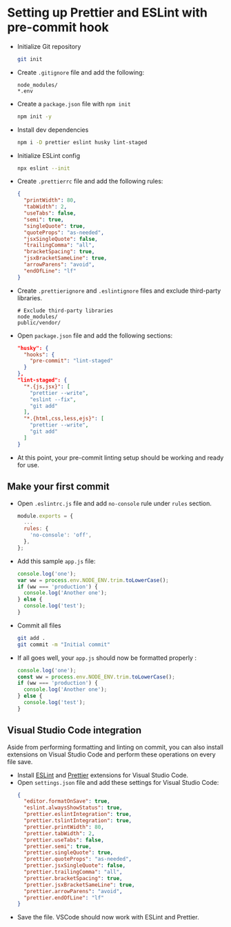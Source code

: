 # Setting up Prettier and ESLint with pre-commit hook

- Initialize Git repository
  ```bash
  git init
  ```
- Create `.gitignore` file and add the following:
  ```
  node_modules/
  *.env
  ```
- Create a `package.json` file with `npm init`
  ```bash
  npm init -y
  ```
- Install dev dependencies
  ```bash
  npm i -D prettier eslint husky lint-staged
  ```
- Initialize ESLint config
  ```bash
  npx eslint --init
  ```
- Create `.prettierrc` file and add the following rules:
  ```json
  {
    "printWidth": 80,
    "tabWidth": 2,
    "useTabs": false,
    "semi": true,
    "singleQuote": true,
    "quoteProps": "as-needed",
    "jsxSingleQuote": false,
    "trailingComma": "all",
    "bracketSpacing": true,
    "jsxBracketSameLine": true,
    "arrowParens": "avoid",
    "endOfLine": "lf"
  }
  ```
- Create `.prettierignore` and `.eslintignore` files and exclude third-party libraries.
  ```
  # Exclude third-party libraries
  node_modules/
  public/vendor/
  ```
- Open `package.json` file and add the following sections:
  ```json
  "husky": {
    "hooks": {
      "pre-commit": "lint-staged"
    }
  },
  "lint-staged": {
    "*.{js,jsx}": [
      "prettier --write",
      "eslint --fix",
      "git add"
    ],
    "*.{html,css,less,ejs}": [
      "prettier --write",
      "git add"
    ]
  }
  ```
- At this point, your pre-commit linting setup should be working and ready for use.

## Make your first commit

- Open `.eslintrc.js` file and add `no-console` rule under `rules` section.
  ```javascript
  module.exports = {
    ...
    rules: {
      'no-console': 'off',
    },
  };
  ```
- Add this sample `app.js` file:
  ```javascript
  console.log('one');
  var ww = process.env.NODE_ENV.trim.toLowerCase();
  if (ww === 'production') {
    console.log('Another one');
  } else {
    console.log('test');
  }
  ```
- Commit all files
  ```bash
  git add .
  git commit -m "Initial commit"
  ```
- If all goes well, your `app.js` should now be formatted properly :
  ```javascript
  console.log('one');
  const ww = process.env.NODE_ENV.trim.toLowerCase();
  if (ww === 'production') {
    console.log('Another one');
  } else {
    console.log('test');
  }
  ```

## Visual Studio Code integration

Aside from performing formatting and linting on commit, you can also install extensions on Visual Studio Code and perform these operations on every file save.

- Install [ESLint](https://marketplace.visualstudio.com/items?itemName=dbaeumer.vscode-eslint) and [Prettier](https://marketplace.visualstudio.com/items?itemName=esbenp.prettier-vscode) extensions for Visual Studio Code.
- Open `settings.json` file and add these settings for Visual Studio Code:
  ```json
  {
    "editor.formatOnSave": true,
    "eslint.alwaysShowStatus": true,
    "prettier.eslintIntegration": true,
    "prettier.tslintIntegration": true,
    "prettier.printWidth": 80,
    "prettier.tabWidth": 2,
    "prettier.useTabs": false,
    "prettier.semi": true,
    "prettier.singleQuote": true,
    "prettier.quoteProps": "as-needed",
    "prettier.jsxSingleQuote": false,
    "prettier.trailingComma": "all",
    "prettier.bracketSpacing": true,
    "prettier.jsxBracketSameLine": true,
    "prettier.arrowParens": "avoid",
    "prettier.endOfLine": "lf"
  }
  ```
- Save the file. VSCode should now work with ESLint and Prettier.
